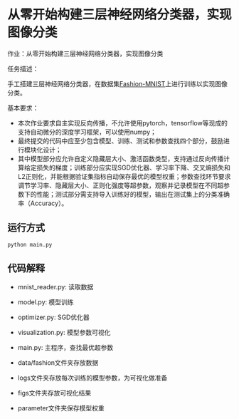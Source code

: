 # 从零开始构建三层神经网络分类器，实现图像分类
作业：从零开始构建三层神经网络分类器，实现图像分类

任务描述：

手工搭建三层神经网络分类器，在数据集[Fashion-MNIST](https://github.com/zalandoresearch/fashion-mnist)上进行训练以实现图像分类。

基本要求：
* 本次作业要求自主实现反向传播，不允许使用pytorch，tensorflow等现成的支持自动微分的深度学习框架，可以使用numpy；
* 最终提交的代码中应至少包含模型、训练、测试和参数查找四个部分，鼓励进行模块化设计；
* 其中模型部分应允许自定义隐藏层大小、激活函数类型，支持通过反向传播计算给定损失的梯度；训练部分应实现SGD优化器、学习率下降、交叉熵损失和L2正则化，并能根据验证集指标自动保存最优的模型权重；参数查找环节要求调节学习率、隐藏层大小、正则化强度等超参数，观察并记录模型在不同超参数下的性能；测试部分需支持导入训练好的模型，输出在测试集上的分类准确率（Accuracy）。

## 运行方式
```
python main.py
```
## 代码解释
* mnist_reader.py: 读取数据
* model.py: 模型训练
* optimizer.py: SGD优化器
* visualization.py: 模型参数可视化
* main.py: 主程序，查找最优超参数

  
* data/fashion文件夹存放数据
* logs文件夹存放每次训练的模型参数，为可视化做准备
* figs文件夹存放可视化结果
* parameter文件夹保存模型权重
